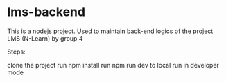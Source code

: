 # lms-backend

This is a nodejs project. Used to maintain back-end logics of the project LMS (N-Learn) by group 4

Steps:

clone the project
run npm install
run npm run dev to local run in developer mode